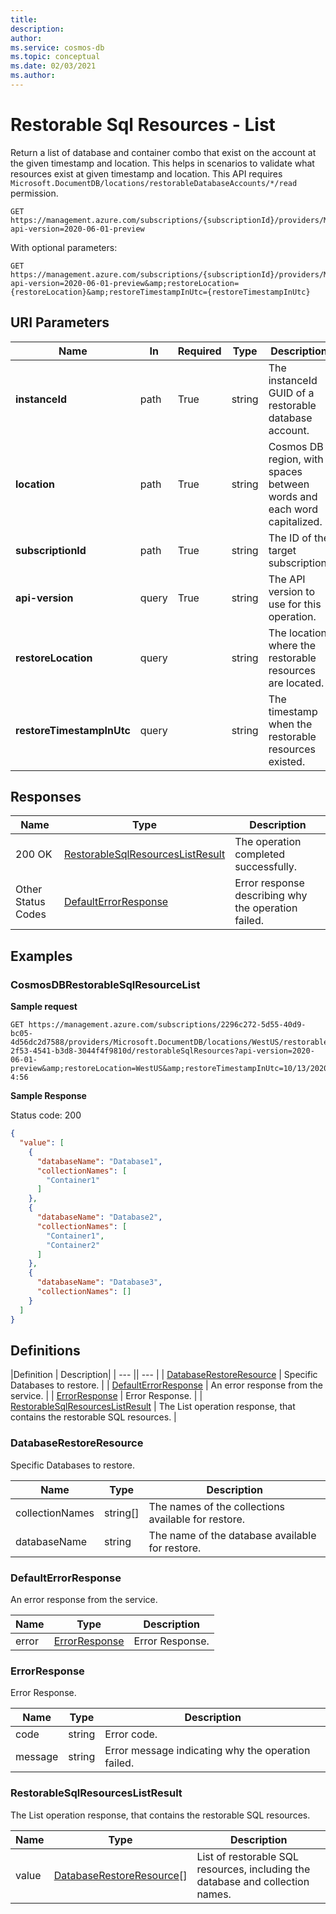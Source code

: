 ```yaml
---
title: 
description: 
author: 
ms.service: cosmos-db
ms.topic: conceptual
ms.date: 02/03/2021
ms.author: 
---
```


# Restorable Sql Resources - List

Return a list of database and container combo that exist on the account at the given timestamp and location. This helps in scenarios to validate what resources exist at given timestamp and location. This API requires `Microsoft.DocumentDB/locations/restorableDatabaseAccounts/*/read` permission.

```http
GET https://management.azure.com/subscriptions/{subscriptionId}/providers/Microsoft.DocumentDB/locations/{location}/restorableDatabaseAccounts/{instanceId}/restorableSqlResources?api-version=2020-06-01-preview
```

With optional parameters:

```http
GET https://management.azure.com/subscriptions/{subscriptionId}/providers/Microsoft.DocumentDB/locations/{location}/restorableDatabaseAccounts/{instanceId}/restorableSqlResources?api-version=2020-06-01-preview&amp;restoreLocation={restoreLocation}&amp;restoreTimestampInUtc={restoreTimestampInUtc}
```

## URI Parameters

| Name | In | Required | Type | Description |
| --- | --- | --- | --- | --- |
| **instanceId** | path | True |string| The instanceId GUID of a restorable database account. |
| **location** | path | True | string| Cosmos DB region, with spaces between words and each word capitalized. |
| **subscriptionId** | path | True | string| The ID of the target subscription. |
| **api-version** | query | True | string | The API version to use for this operation. |
| **restoreLocation** | query | |string| The location where the restorable resources are located. |
| **restoreTimestampInUtc** | query | |string| The timestamp when the restorable resources existed. |

## Responses

| Name | Type | Description |
| --- | --- | --- |
| 200 OK | [RestorableSqlResourcesListResult](#restorablesqlresourceslistresult)| The operation completed successfully. |
| Other Status Codes | [DefaultErrorResponse](#defaulterrorresponse)| Error response describing why the operation failed. |

## Examples

### CosmosDBRestorableSqlResourceList

**Sample request**

```http
GET https://management.azure.com/subscriptions/2296c272-5d55-40d9-bc05-4d56dc2d7588/providers/Microsoft.DocumentDB/locations/WestUS/restorableDatabaseAccounts/d9b26648-2f53-4541-b3d8-3044f4f9810d/restorableSqlResources?api-version=2020-06-01-preview&amp;restoreLocation=WestUS&amp;restoreTimestampInUtc=10/13/2020 4:56
```

**Sample Response**

Status code: 200

```json
{
  "value": [
    {
      "databaseName": "Database1",
      "collectionNames": [
        "Container1"
      ]
    },
    {
      "databaseName": "Database2",
      "collectionNames": [
        "Container1",
        "Container2"
      ]
    },
    {
      "databaseName": "Database3",
      "collectionNames": []
    }
  ]
}
```

## Definitions

|Definition  | Description|
| --- || --- |
| [DatabaseRestoreResource](#databaserestoreresource) | Specific Databases to restore. |
| [DefaultErrorResponse](#defaulterrorresponse) | An error response from the service. |
| [ErrorResponse](#errorresponse) | Error Response. |
| [RestorableSqlResourcesListResult](#restorablesqlresourceslistresult) | The List operation response, that contains the restorable SQL resources. |

### <a id="databaserestoreresource"></a>DatabaseRestoreResource

Specific Databases to restore.

| **Name** | **Type** | **Description** |
| --- | --- | --- |
| collectionNames |string[]| The names of the collections available for restore. |
| databaseName |string| The name of the database available for restore. |

### <a id="defaulterrorresponse"></a>DefaultErrorResponse

An error response from the service.

| **Name** | **Type** | **Description** |
| --- | --- | --- |
| error | [ErrorResponse](#errorresponse)| Error Response. |

### <a id="errorresponse"></a>ErrorResponse

Error Response.

| **Name** | **Type** | **Description** |
| --- | --- | --- |
| code |string| Error code. |
| message |string| Error message indicating why the operation failed. |

### <a id="restorablesqlresourceslistresult"></a>RestorableSqlResourcesListResult

The List operation response, that contains the restorable SQL resources.

| **Name** | **Type** | **Description** |
| --- | --- | --- |
| value |[DatabaseRestoreResource](#databaserestoreresource)[]| List of restorable SQL resources, including the database and collection names. |
